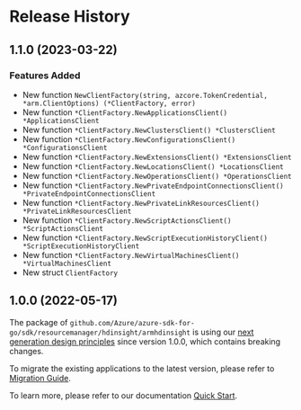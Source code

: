 # Release History

## 1.1.0 (2023-03-22)
### Features Added

- New function `NewClientFactory(string, azcore.TokenCredential, *arm.ClientOptions) (*ClientFactory, error)`
- New function `*ClientFactory.NewApplicationsClient() *ApplicationsClient`
- New function `*ClientFactory.NewClustersClient() *ClustersClient`
- New function `*ClientFactory.NewConfigurationsClient() *ConfigurationsClient`
- New function `*ClientFactory.NewExtensionsClient() *ExtensionsClient`
- New function `*ClientFactory.NewLocationsClient() *LocationsClient`
- New function `*ClientFactory.NewOperationsClient() *OperationsClient`
- New function `*ClientFactory.NewPrivateEndpointConnectionsClient() *PrivateEndpointConnectionsClient`
- New function `*ClientFactory.NewPrivateLinkResourcesClient() *PrivateLinkResourcesClient`
- New function `*ClientFactory.NewScriptActionsClient() *ScriptActionsClient`
- New function `*ClientFactory.NewScriptExecutionHistoryClient() *ScriptExecutionHistoryClient`
- New function `*ClientFactory.NewVirtualMachinesClient() *VirtualMachinesClient`
- New struct `ClientFactory`


## 1.0.0 (2022-05-17)

The package of `github.com/Azure/azure-sdk-for-go/sdk/resourcemanager/hdinsight/armhdinsight` is using our [next generation design principles](https://azure.github.io/azure-sdk/general_introduction.html) since version 1.0.0, which contains breaking changes.

To migrate the existing applications to the latest version, please refer to [Migration Guide](https://aka.ms/azsdk/go/mgmt/migration).

To learn more, please refer to our documentation [Quick Start](https://aka.ms/azsdk/go/mgmt).